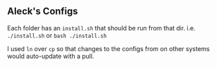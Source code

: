 ## Aleck's Configs
Each folder has an `install.sh` that should be run from that dir. i.e. `./install.sh` or `bash ./install.sh`

I used `ln` over `cp` so that changes to the configs from on other systems would auto-update with a pull.